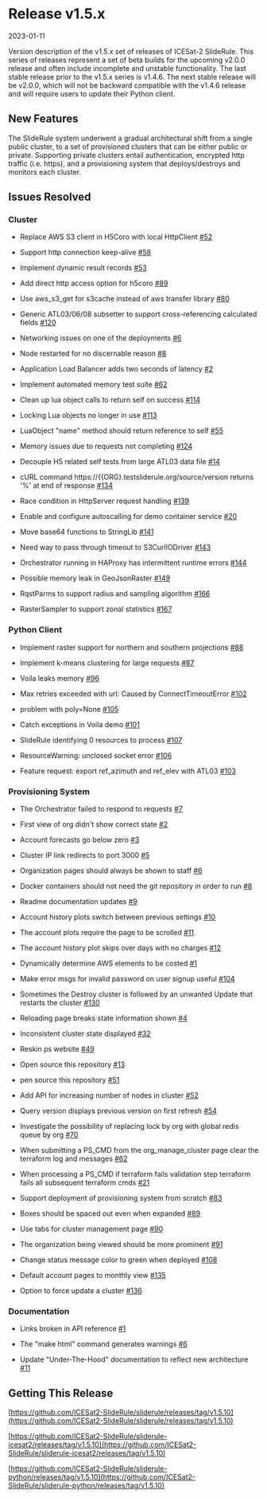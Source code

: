# Release v1.5.x

2023-01-11

Version description of the v1.5.x set of releases of ICESat-2 SlideRule.  This series of releases represent a set of beta builds for the upcoming v2.0.0 release and often include incomplete and unstable functionality.  The last stable release prior to the v1.5.x series is v1.4.6.  The next stable release will be v2.0.0, which will not be backward compatible with the v1.4.6 release and will require users to update their Python client.

## New Features

The SlideRule system underwent a gradual architectural shift from a single public cluster, to a set of provisioned clusters that can be either public or private.  Supporting private clusters entail authentication, encrypted http traffic (i.e. https), and a provisioning system that deploys/destroys and monitors each cluster.

## Issues Resolved

### Cluster

- Replace AWS S3 client in H5Coro with local HttpClient [#52](https://github.com/ICESat2-SlideRule/sliderule/issues/52)

- Support http connection keep-alive [#58](https://github.com/ICESat2-SlideRule/sliderule/issues/58)

- Implement dynamic result records [#53](https://github.com/ICESat2-SlideRule/sliderule/issues/53)

- Add direct http access option for h5coro [#89](https://github.com/ICESat2-SlideRule/sliderule/issues/89)

- Use aws_s3_get for s3cache instead of aws transfer library [#80](https://github.com/ICESat2-SlideRule/sliderule/issues/80)

- Generic ATL03/06/08 subsetter to support cross-referencing calculated fields [#120](https://github.com/ICESat2-SlideRule/sliderule/issues/120)

- Networking issues on one of the deployments [#6](https://github.com/ICESat2-SlideRule/sliderule-build-and-deploy/issues/6)

- Node restarted for no discernable reason [#8](https://github.com/ICESat2-SlideRule/sliderule-build-and-deploy/issues/8)

- Application Load Balancer adds two seconds of latency [#2](https://github.com/ICESat2-SlideRule/sliderule-build-and-deploy/issues/2)

- Implement automated memory test suite [#62](https://github.com/ICESat2-SlideRule/sliderule/issues/62)

- Clean up lua object calls to return self on success [#114](https://github.com/ICESat2-SlideRule/sliderule/issues/114)

- Locking Lua objects no longer in use [#113](https://github.com/ICESat2-SlideRule/sliderule/issues/113)

- LuaObject "name" method should return reference to self [#55](https://github.com/ICESat2-SlideRule/sliderule/issues/55)

- Memory issues due to requests not completing [#124](https://github.com/ICESat2-SlideRule/sliderule/issues/124)

- Decouple H5 related self tests from large ATL03 data file [#14](https://github.com/ICESat2-SlideRule/sliderule/issues/14)

- cURL command https://{{ORG}.testsliderule.org/source/version returns '%' at end of response [#134](https://github.com/ICESat2-SlideRule/sliderule/issues/134)

- Race condition in HttpServer request handling [#139](https://github.com/ICESat2-SlideRule/sliderule/issues/139)

- Enable and configure autoscalling for demo container service [#20](https://github.com/ICESat2-SlideRule/sliderule-build-and-deploy/issues/20)

- Move base64 functions to StringLib [#141](https://github.com/ICESat2-SlideRule/sliderule/issues/141)

- Need way to pass through timeout to S3CurlIODriver [#143](https://github.com/ICESat2-SlideRule/sliderule/issues/143)

- Orchestrator running in HAProxy has intermittent runtime errors [#144](https://github.com/ICESat2-SlideRule/sliderule/issues/144)

- Possible memory leak in GeoJsonRaster [#149](https://github.com/ICESat2-SlideRule/sliderule/issues/149)

- RqstParms to support radius and sampling algorithm [#166](https://github.com/ICESat2-SlideRule/sliderule/issues/166)

- RasterSampler to support zonal statistics [#167](https://github.com/ICESat2-SlideRule/sliderule/issues/167)

### Python Client

- Implement raster support for northern and southern projections [#88](https://github.com/ICESat2-SlideRule/sliderule-python/issues/88)

- Implement k-means clustering for large requests [#87](https://github.com/ICESat2-SlideRule/sliderule-python/issues/87)

- Voila leaks memory [#96](https://github.com/ICESat2-SlideRule/sliderule-python/issues/96)

- Max retries exceeded with url: Caused by ConnectTimeoutError [#102](https://github.com/ICESat2-SlideRule/sliderule-python/issues/102)

- problem with poly=None [#105](https://github.com/ICESat2-SlideRule/sliderule-python/issues/105)

- Catch exceptions in Voila demo [#101](https://github.com/ICESat2-SlideRule/sliderule-python/issues/101)

- SlideRule identifying 0 resources to process [#107](https://github.com/ICESat2-SlideRule/sliderule-python/issues/107)

- ResourceWarning: unclosed socket error [#106](https://github.com/ICESat2-SlideRule/sliderule-python/issues/106)

- Feature request: export ref_azimuth and ref_elev with ATL03 [#103](https://github.com/ICESat2-SlideRule/sliderule-python/issues/103)

### Provisioning System

- The Orchestrator failed to respond to requests [#7](https://github.com/ICESat2-SlideRule/sliderule-build-and-deploy/issues/7)

- First view of org didn't show correct state [#2](https://github.com/ICESat2-SlideRule/sliderule-ps-web/issues/2)

- Account forecasts go below zero [#3](https://github.com/ICESat2-SlideRule/sliderule-ps-web/issues/3)

- Cluster IP link redirects to port 3000 [#5](https://github.com/ICESat2-SlideRule/sliderule-ps-web/issues/5)

- Organization pages should always be shown to staff [#6](https://github.com/ICESat2-SlideRule/sliderule-ps-web/issues/6)

- Docker containers should not need the git repository in order to run [#8](https://github.com/ICESat2-SlideRule/sliderule-ps-web/issues/8)

- Readme documentation updates [#9](https://github.com/ICESat2-SlideRule/sliderule-ps-web/issues/9)

- Account history plots switch between previous settings [#10](https://github.com/ICESat2-SlideRule/sliderule-ps-web/issues/10)

- The account plots require the page to be scrolled [#11](https://github.com/ICESat2-SlideRule/sliderule-ps-web/issues/11)

- The account history plot skips over days with no charges [#12](https://github.com/ICESat2-SlideRule/sliderule-ps-web/issues/12)

- Dynamically determine AWS elements to be costed [#1](https://github.com/ICESat2-SlideRule/sliderule-ps-server/issues/1)

- Make error msgs for invalid password on user signup useful [#104](https://github.com/ICESat2-SlideRule/sliderule-ps-web/issues/104)

- Sometimes the Destroy cluster is followed by an unwanted Update that restarts the cluster [#130](https://github.com/ICESat2-SlideRule/sliderule-ps-web/issues/103)

- Reloading page breaks state information shown [#4](https://github.com/ICESat2-SlideRule/sliderule-ps-web/issues/4)

- Inconsistent cluster state displayed [#32](https://github.com/ICESat2-SlideRule/sliderule-ps-web/issues/32)

- Reskin ps website [#49](https://github.com/ICESat2-SlideRule/sliderule-ps-web/issues/49)

- Open source this repository [#13](https://github.com/ICESat2-SlideRule/sliderule-ps-server/issues/13)

- pen source this repository [#51](https://github.com/ICESat2-SlideRule/sliderule-ps-web/issues/51)

- Add API for increasing number of nodes in cluster [#52](https://github.com/ICESat2-SlideRule/sliderule-ps-web/issues/52)

- Query version displays previous version on first refresh [#54](https://github.com/ICESat2-SlideRule/sliderule-ps-web/issues/54)

- Investigate the possibility of replacing lock by org with global redis queue by org [#70](https://github.com/ICESat2-SlideRule/sliderule-ps-web/issues/70)

- When submitting a PS_CMD from the org_manage_cluster page clear the terraform log and messages [#62](https://github.com/ICESat2-SlideRule/sliderule-ps-web/issues/62)

- When processing a PS_CMD if terraform fails validation step terraform fails all subsequent terraform cmds [#21](https://github.com/ICESat2-SlideRule/sliderule-ps-server/issues/21)

- Support deployment of provisioning system from scratch [#83](https://github.com/ICESat2-SlideRule/sliderule-ps-web/issues/83)

- Boxes should be spaced out even when expanded [#89](https://github.com/ICESat2-SlideRule/sliderule-ps-web/issues/89)

- Use tabs for cluster management page [#90](https://github.com/ICESat2-SlideRule/sliderule-ps-web/issues/90)

- The organization being viewed should be more prominent [#91](https://github.com/ICESat2-SlideRule/sliderule-ps-web/issues/91)

- Change status message color to green when deployed [#108](https://github.com/ICESat2-SlideRule/sliderule-ps-web/issues/108)

- Default account pages to monthly view [#135](https://github.com/ICESat2-SlideRule/sliderule-ps-web/issues/135)

- Option to force update a cluster [#136](https://github.com/ICESat2-SlideRule/sliderule-ps-web/issues/136)

### Documentation

- Links broken in API reference [#1](https://github.com/ICESat2-SlideRule/sliderule-docs/issues/1)

- The "make html" command generates warnings [#6](https://github.com/ICESat2-SlideRule/sliderule-docs/issues/6)

- Update "Under-The-Hood" documentation to reflect new architecture [#11](https://github.com/ICESat2-SlideRule/sliderule-docs/issues/11)

## Getting This Release

[https://github.com/ICESat2-SlideRule/sliderule/releases/tag/v1.5.10](https://github.com/ICESat2-SlideRule/sliderule/releases/tag/v1.5.10)

[https://github.com/ICESat2-SlideRule/sliderule-icesat2/releases/tag/v1.5.10](https://github.com/ICESat2-SlideRule/sliderule-icesat2/releases/tag/v1.5.10)

[https://github.com/ICESat2-SlideRule/sliderule-python/releases/tag/v1.5.10](https://github.com/ICESat2-SlideRule/sliderule-python/releases/tag/v1.5.10)


